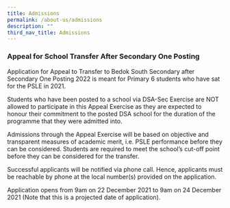```yaml
---
title: Admissions
permalink: /about-us/admissions
description: ""
third_nav_title: Admissions
---
```

### Appeal for School Transfer After Secondary One Posting

Application for Appeal to Transfer to Bedok South Secondary after Secondary One Posting 2022 is meant for Primary 6 students who have sat for the PSLE in 2021.

Students who have been posted to a school via DSA-Sec Exercise are NOT allowed to participate in this Appeal Exercise as they are expected to honour their commitment to the posted DSA school for the duration of the programme that they were admitted into.   

Admissions through the Appeal Exercise will be based on objective and transparent measures of academic merit, i.e. PSLE performance before they can be considered. Students are required to meet the school’s cut-off point before they can be considered for the transfer.   

Successful applicants will be notified via phone call. Hence, applicants must be reachable by phone at the local number(s) provided on the application.   

Application opens from 9am on 22 December 2021 to 9am on 24 December 2021 (Note that this is a projected date of application).

